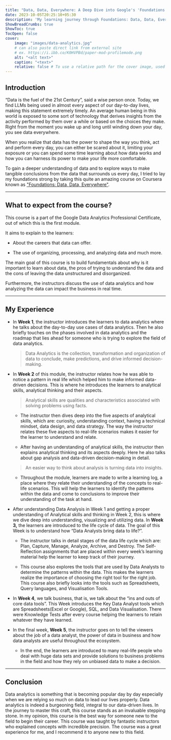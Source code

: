 ```yaml
--- 
title: "Data, Data, Everywhere: A Deep Dive into Google's 'Foundations' Data Analytics Professional Certificate Course"
date: 2023-10-05T20:25:10+05:30
description: 'My learning journey through Foundations: Data, Data, Everywhere course, which is a part of Google Data Analytics Certification.'
ShowBreadCrumbs: true
ShowToc: true
TocOpen: false
cover:
    image: "images/data-analytics.jpg"
    # can also paste direct link from external site
    # ex. https://i.ibb.co/K0HVPBd/paper-mod-profilemode.png
    alt: "<alt text>"
    caption: "<text>"
    relative: false # To use a relative path for the cover image, used in Hugo Page-bundles
---
```



## Introduction

“Data is the fuel of the 21st Century”, said a wise person once. Today, we find LLMs being used in almost every aspect of our day-to-day lives, making this statement extremely timely. An average human being in this world is exposed to some sort of technology that derives insights from the activity performed by them over a while or based on the choices they make. Right from the moment you wake up and long until winding down your day, you see data everywhere.

When you realize that data has the power to shape the way you think, act and perform every day, you can either be scared about it, limiting your exposure or you can spend some time learning about how data works and how you can harness its power to make your life more comfortable.

To gain a deeper understanding of data and to explore ways to make tangible conclusions from the data that surrounds us every day, I tried to lay my foundations strong by taking this quite an amazing course on Coursera known as ["Foundations: Data, Data, Everywhere"](https://www.coursera.org/learn/foundations-data?specialization=google-data-analytics).

---

## What to expect from the course?

This course is a part of the Google Data Analytics Professional Certificate, out of which this is the first module.

It aims to explain to the learners:

* About the careers that data can offer.
    
* The use of organizing, processing, and analyzing data and much more.
    

The main goal of this course is to build fundamentals about why is it important to learn about data, the pros of trying to understand the data and the cons of leaving the data unstructured and disorganized.

Furthermore, the instructors discuss the use of data analytics and how analyzing the data can impact the business in real time.

---

## My Experience

* In **Week 1**, the instructor introduces the learners to data analytics where he talks about the day-to-day use cases of data analytics. Then he also briefly touches on the phases involved in data analytics and the roadmap that lies ahead for someone who is trying to explore the field of data analytics.
    
    > Data Analytics is the collection, transformation and organization of data to conclude, make predictions, and drive informed decision-making.
    
* In **Week 2** of this module, the instructor relates how he was able to notice a pattern in real life which helped him to make informed data-driven decisions. This is where he introduces the learners to analytical skills, analytical thinking and their aspects.
    
    > Analytical skills are qualities and characteristics associated with solving problems using facts.
    
    * The instructor then dives deep into the five aspects of analytical skills, which are: curiosity, understanding context, having a technical mindset, data design, and data strategy. The way the instructor relates these five aspects to real-life scenarios makes it easier for the learner to understand and relate.
        
    * After having an understanding of analytical skills, the instructor then explains analytical thinking and its aspects deeply. Here he also talks about gap analysis and data-driven decision-making in detail.
        
    
    > An easier way to think about analysis is turning data into insights.
    
    * Throughout the module, learners are made to write a learning log, a place where they relate their understanding of the concepts to real-life scenarios. This will help the learners to identify the patterns within the data and come to conclusions to improve their understanding of the task at hand.
        
* After understanding Data Analysis in Week 1 and getting a proper understanding of Analytical skills and thinking in Week 2, this is where we dive deep into understanding, visualizing and utilizing data. In **Week 3,** the learners are introduced to the life cycle of data. The goal of this Week is to understand how “Data Analysts bring data to life?”.
    
    * The instructor talks in detail stages of the data life cycle which are: Plan, Capture, Manage, Analyze, Archive, and Destroy. The Self-Reflection assignments that are placed within every week’s learning material help the learner to keep track of their journey.
        
    * This course also explores the tools that are used by Data Analysts to determine the patterns within the data. This makes the learners realize the importance of choosing the right tool for the right job. This course also briefly looks into the tools such as Spreadsheets, Query languages, and Visualisation Tools.
        
* In **Week 4**, we talk business, that is, we talk about the “ins and outs of core data tools”. This Week introduces the Key Data Analyst tools which are Spreadsheets(Excel or Google), SQL, and Data Visualisation. There were Knowledge Tests after every course helping the learners to retain whatever they have learned.
    
* In the final week, **Week 5**, the instructor goes on to tell the viewers about the job of a data analyst, the power of data in business and how data analysts are useful throughout the ecosystem.
    
    * In the end, the learners are introduced to many real-life people who deal with huge data sets and provide solutions to business problems in the field and how they rely on unbiased data to make a decision.
        

---

## Conclusion

Data analytics is something that is becoming popular day by day especially when we are relying so much on data to lead our lives properly. Data analytics is indeed a burgeoning field, integral to our data-driven lives. In the journey to master this craft, this course stands as an invaluable stepping stone. In my opinion, this course is the best way for someone new to the field to begin their career. This course was taught by fantastic instructors who explained concepts with incredible precision. The course was a great experience for me, and I recommend it to anyone new to this field.